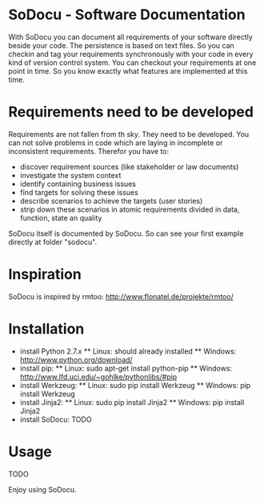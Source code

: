 # SoDocu - Software Documentation

With SoDocu you can document all requirements of your software directly beside
your code. The persistence is based on text files. So you can checkin and tag 
your requirements synchronously with your code in every kind of version control 
system. You can checkout your requirements at one point in time. So you know 
exactly what features are implemented at this time.

# Requirements need to be developed
Requirements are not fallen from th sky. They need to be developed. You can not
solve problems in code which are laying in incomplete or inconsistent 
requirements. Therefor you have to:
* discover requirement sources (like stakeholder or law documents) 
* investigate the system context
* identify containing business issues
* find targets for solving these issues
* describe scenarios to achieve the targets (user stories)
* strip down these scenarios in atomic requirements divided in data, function, 
state an quality

SoDocu itself is documented by SoDocu. So can see your first example directly
at folder "sodocu".

# Inspiration
SoDocu is inspired by rmtoo: http://www.flonatel.de/projekte/rmtoo/

# Installation
* install Python 2.7.x
** Linux: should already installed
** Windows: http://www.python.org/download/
* install pip: 
** Linux: sudo apt-get install python-pip
** Windows: http://www.lfd.uci.edu/~gohlke/pythonlibs/#pip
* install Werkzeug: 
** Linux: sudo pip install Werkzeug
** Windows: pip install Werkzeug
* install Jinja2: 
** Linux: sudo pip install Jinja2
** Windows: pip install Jinja2
* install SoDocu: 
TODO

# Usage
TODO

Enjoy using SoDocu.
